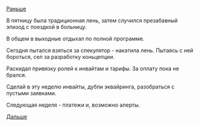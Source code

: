 [Раньше](2016.05.12.md)

В пятницу была традиционная лень, затем случился презабавный эпизод с поездкой в больницу.

В общем в выходные отдыхал по полной программе.

Сегодня пытался взяться за спекулятор - накатила лень. Пытаясь с ней бороться, сел за разработку коньцепции.

Раскидал привязку ролей к инвайтам и тарифы. За оплату пока не брался.

Сделай в эту неделю инвайты, дубли эквайринга, разобраться с пустыми заявками.

Следующая неделя - платежи и, возможно алерты.

[Дальше](2016.05.17.md)